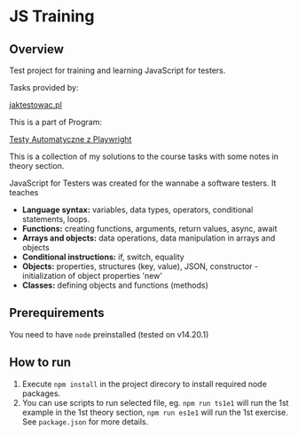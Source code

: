 # JS Training

## Overview

Test project for training and learning JavaScript for testers.

Tasks provided by: 

[jaktestowac.pl](https://jaktestowac.pl/course/javascript-dla-testera/)

This is a part of Program:

[Testy Automatyczne z Playwright](https://jaktestowac.pl/playwright/)

This is a collection of my solutions to the course tasks with some notes in theory section.

JavaScript for Testers was created for the wannabe a software testers. It teaches 

- **Language syntax:** variables, data types, operators, conditional statements, loops.
- **Functions:** creating functions, arguments, return values, async, await
- **Arrays and objects:** data operations, data manipulation in arrays and objects
- **Conditional instructions:** if, switch, equality
- **Objects:** properties, structures (key, value), JSON, constructor - initialization of object properties 'new' 
- **Classes:** defining objects and functions (methods) 

## Prerequirements

You need to have `node` preinstalled (tested on v14.20.1)

## How to run

1. Execute `npm install` in the project direcory to install required node packages.
2. You can use scripts to run selected file, eg. `npm run ts1e1` will run the 1st example in the 1st theory section, `npm run es1e1` will run the 1st exercise. See `package.json` for more details.



